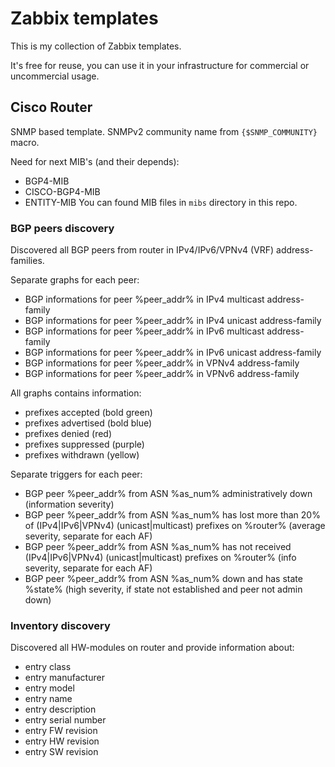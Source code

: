 Zabbix templates
================

This is my collection of Zabbix templates.

It's free for reuse, you can use it in your infrastructure for commercial or uncommercial usage.

Cisco Router
------------

SNMP based template. SNMPv2 community name from `{$SNMP_COMMUNITY}` macro.

Need for next MIB's (and their depends):
* BGP4-MIB
* CISCO-BGP4-MIB
* ENTITY-MIB
You can found MIB files in `mibs` directory in this repo.

### BGP peers discovery

Discovered all BGP peers from router in IPv4/IPv6/VPNv4 (VRF) address-families.

Separate graphs for each peer:
* BGP informations for peer %peer_addr% in IPv4 multicast address-family
* BGP informations for peer %peer_addr% in IPv4 unicast address-family
* BGP informations for peer %peer_addr% in IPv6 multicast address-family
* BGP informations for peer %peer_addr% in IPv6 unicast address-family
* BGP informations for peer %peer_addr% in VPNv4 address-family
* BGP informations for peer %peer_addr% in VPNv6 address-family

All graphs contains information:
* prefixes accepted (bold green)
* prefixes advertised (bold blue)
* prefixes denied (red)
* prefixes suppressed (purple)
* prefixes withdrawn (yellow)

Separate triggers for each peer:
* BGP peer %peer_addr% from ASN %as_num% administratively down (information severity)
* BGP peer %peer_addr% from ASN %as_num% has lost more than 20% of (IPv4|IPv6|VPNv4) (unicast|multicast) prefixes on %router% (average severity, separate for each AF)
* BGP peer %peer_addr% from ASN %as_num% has not received (IPv4|IPv6|VPNv4) (unicast|multicast) prefixes on %router% (info severity, separate for each AF)
* BGP peer %peer_addr% from ASN %as_num% down and has state %state% (high severity, if state not established and peer not admin down)

### Inventory discovery

Discovered all HW-modules on router and provide information about:
* entry class
* entry manufacturer
* entry model
* entry name
* entry description
* entry serial number
* entry FW revision
* entry HW revision
* entry SW revision
